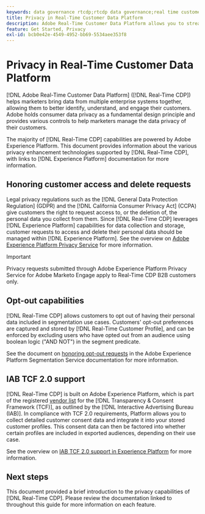 ```yaml
---
keywords: data governance rtcdp;rtcdp data governance;real time customer data profile data governance;privacy rtcdp;rtcdp privacy
title: Privacy in Real-Time Customer Data Platform
description: Adobe Real-Time Customer Data Platform allows you to streamline the process of keeping your data operations compliant with privacy regulations.
feature: Get Started, Privacy
exl-id: bcb0e42e-4549-4952-bb69-5534aee353f8
---
```

# Privacy in Real-Time Customer Data Platform

[!DNL Adobe Real-Time Customer Data Platform] ([!DNL Real-Time CDP]) helps marketers bring data from multiple enterprise systems together, allowing them to better identify, understand, and engage their customers. Adobe holds consumer data privacy as a fundamental design principle and provides various controls to help marketers manage the data privacy of their customers.

The majority of [!DNL Real-Time CDP] capabilities are powered by Adobe Experience Platform. This document provides information about the various privacy enhancement technologies supported by [!DNL Real-Time CDP], with links to [!DNL Experience Platform] documentation for more information.

## Honoring customer access and delete requests

Legal privacy regulations such as the [!DNL General Data Protection Regulation] (GDPR) and the [!DNL California Consumer Privacy Act] (CCPA) give customers the right to request access to, or the deletion of, the personal data you collect from them. Since [!DNL Real-Time CDP] leverages [!DNL Experience Platform] capabilities for data collection and storage, customer requests to access and delete their personal data should be managed within [!DNL Experience Platform]. See the overview on [Adobe Experience Platform Privacy Service](../../privacy-service/home.md) for more information.

>[!IMPORTANT]
>
> Privacy requests submitted through Adobe Experience Platform Privacy Service for Adobe Marketo Engage apply to Real-Time CDP B2B customers only.

## Opt-out capabilities

[!DNL Real-Time CDP] allows customers to opt out of having their personal data included in segmentation use cases. Customers' opt-out preferences are captured and stored by [!DNL Real-Time Customer Profile], and can be enforced by excluding users who have opted out from an audience using boolean logic ("AND NOT") in the segment predicate.

See the document on [honoring opt-out requests](../../segmentation/tutorials/consents.md) in the Adobe Experience Platform Segmentation Service documentation for more information.

## IAB TCF 2.0 support

[!DNL Real-Time CDP] is built on Adobe Experience Platform, which is part of the registered [vendor list](https://iabeurope.eu/vendor-list-tcf/) for the [!DNL Transparency & Consent Framework (TCF)], as outlined by the [!DNL Interactive Advertising Bureau (IAB)]. In compliance with TCF 2.0 requirements, Platform allows you to collect detailed customer consent data and integrate it into your stored customer profiles. This consent data can then be factored into whether certain profiles are included in exported audiences, depending on their use case.

See the overview on [IAB TCF 2.0 support in Experience Platform](../../landing/governance-privacy-security/consent/iab/overview.md) for more information.

## Next steps

This document provided a brief introduction to the privacy capabilities of [!DNL Real-Time CDP]. Please review the documentation linked to throughout this guide for more information on each feature.
